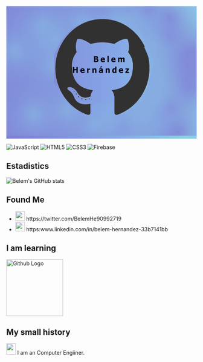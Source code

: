 <img src="https://github.com/belemHA/belemha/blob/main/BellHer02.png" width="950" height="350" align="center">
<br />

![JavaScript](https://img.shields.io/badge/javascript-%23323330.svg?style=for-the-badge&logo=javascript&logoColor=%23F7DF1E)
![HTML5](https://img.shields.io/badge/html5-%23E34F26.svg?style=for-the-badge&logo=html5&logoColor=white)
![CSS3](https://img.shields.io/badge/css3-%231572B6.svg?style=for-the-badge&logo=css3&logoColor=white)
![Firebase](https://img.shields.io/badge/firebase-%23039BE5.svg?style=for-the-badge&logo=firebase)
<br />
## Estadistics
![Belem's GitHub stats](https://github-readme-stats.vercel.app/api?username=belemHA&show_icons=true&theme=radical)
<br />

## Found Me
<ul>
<li><img src="https://assets.stickpng.com/images/580b57fcd9996e24bc43c53e.png" width="25" height="25" > https://twitter.com/BelemHe90992719 </li>
<li><img src="https://cdn-icons-png.flaticon.com/512/174/174857.png" width="25" height="25"> https:www.linkedin.com/in/belem-hernandez-33b7141bb </li>
</ul>

## I am learning

<img src="https://cdn-icons.flaticon.com/png/512/1183/premium/1183672.png?token=exp=1639195964~hmac=14ad47a27e1d37d1db0a7217da234964" width="150" height="150" align="center" title="Github Logo">

## My small history
<img src="https://upload.wikimedia.org/wikipedia/commons/thumb/c/ca/Escudo-UNAM-escalable.svg/1200px-Escudo-UNAM-escalable.svg.png" width="25" height="30"> I am an Computer Engiiner.

